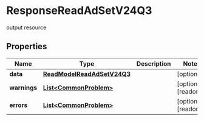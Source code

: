 

# ResponseReadAdSetV24Q3

output resource

## Properties

| Name | Type | Description | Notes |
|------------ | ------------- | ------------- | -------------|
|**data** | [**ReadModelReadAdSetV24Q3**](ReadModelReadAdSetV24Q3.md) |  |  [optional] |
|**warnings** | [**List&lt;CommonProblem&gt;**](CommonProblem.md) |  |  [optional] [readonly] |
|**errors** | [**List&lt;CommonProblem&gt;**](CommonProblem.md) |  |  [optional] [readonly] |



